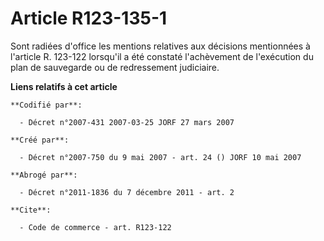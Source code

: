 # Article R123-135-1

Sont radiées d'office les mentions relatives aux décisions mentionnées à l'article R. 123-122 lorsqu'il a été constaté
l'achèvement de l'exécution du plan de sauvegarde ou de redressement judiciaire.

**Liens relatifs à cet article**

	**Codifié par**:

	  - Décret n°2007-431 2007-03-25 JORF 27 mars 2007

	**Créé par**:

	  - Décret n°2007-750 du 9 mai 2007 - art. 24 () JORF 10 mai 2007

	**Abrogé par**:

	  - Décret n°2011-1836 du 7 décembre 2011 - art. 2

	**Cite**:

	  - Code de commerce - art. R123-122
